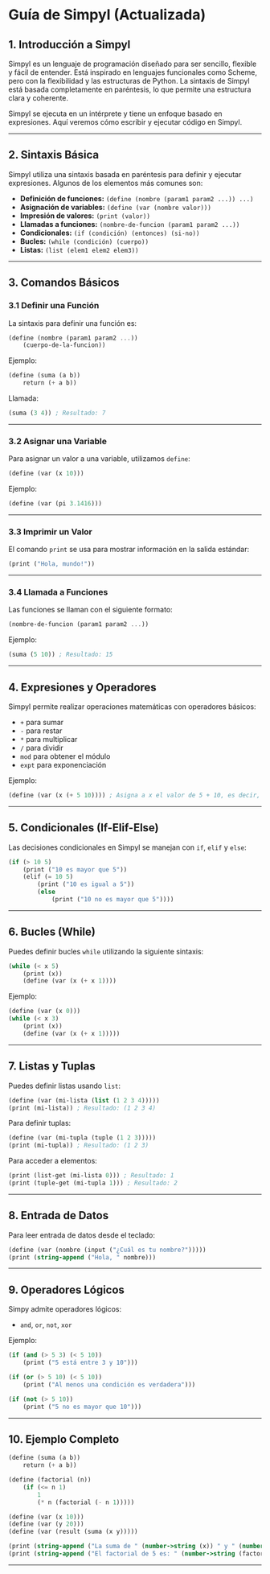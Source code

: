 # Guía de Simpyl (Actualizada)

## 1. Introducción a Simpyl

Simpyl es un lenguaje de programación diseñado para ser sencillo, flexible y fácil de entender. Está inspirado en lenguajes funcionales como Scheme, pero con la flexibilidad y las estructuras de Python. La sintaxis de Simpyl está basada completamente en paréntesis, lo que permite una estructura clara y coherente.

Simpyl se ejecuta en un intérprete y tiene un enfoque basado en expresiones. Aquí veremos cómo escribir y ejecutar código en Simpyl.

---

## 2. Sintaxis Básica

Simpyl utiliza una sintaxis basada en paréntesis para definir y ejecutar expresiones. Algunos de los elementos más comunes son:

- **Definición de funciones:** `(define (nombre (param1 param2 ...)) ...)`
- **Asignación de variables:** `(define (var (nombre valor)))`
- **Impresión de valores:** `(print (valor))`
- **Llamadas a funciones:** `(nombre-de-funcion (param1 param2 ...))`
- **Condicionales:** `(if (condición) (entonces) (si-no))`
- **Bucles:** `(while (condición) (cuerpo))`
- **Listas:** `(list (elem1 elem2 elem3))`

---

## 3. Comandos Básicos

### 3.1 Definir una Función

La sintaxis para definir una función es:

```scheme
(define (nombre (param1 param2 ...))
    (cuerpo-de-la-funcion))
```

Ejemplo:

```scheme
(define (suma (a b))
    return (+ a b))
```

Llamada:

```scheme
(suma (3 4)) ; Resultado: 7
```

---

### 3.2 Asignar una Variable

Para asignar un valor a una variable, utilizamos `define`:

```scheme
(define (var (x 10)))
```

Ejemplo:

```scheme
(define (var (pi 3.1416)))
```

---

### 3.3 Imprimir un Valor

El comando `print` se usa para mostrar información en la salida estándar:

```scheme
(print ("Hola, mundo!"))
```

---

### 3.4 Llamada a Funciones

Las funciones se llaman con el siguiente formato:

```scheme
(nombre-de-funcion (param1 param2 ...))
```

Ejemplo:

```scheme
(suma (5 10)) ; Resultado: 15
```

---

## 4. Expresiones y Operadores

Simpyl permite realizar operaciones matemáticas con operadores básicos:

- `+` para sumar
- `-` para restar
- `*` para multiplicar
- `/` para dividir
- `mod` para obtener el módulo
- `expt` para exponenciación

Ejemplo:

```scheme
(define (var (x (+ 5 10)))) ; Asigna a x el valor de 5 + 10, es decir, 15
```

---

## 5. Condicionales (If-Elif-Else)

Las decisiones condicionales en Simpyl se manejan con `if`, `elif` y `else`:

```scheme
(if (> 10 5)
    (print ("10 es mayor que 5"))
    (elif (= 10 5)
        (print ("10 es igual a 5"))
        (else
            (print ("10 no es mayor que 5"))))
```

---

## 6. Bucles (While)

Puedes definir bucles `while` utilizando la siguiente sintaxis:

```scheme
(while (< x 5)
    (print (x))
    (define (var (x (+ x 1))))
```

Ejemplo:

```scheme
(define (var (x 0)))
(while (< x 3)
    (print (x))
    (define (var (x (+ x 1)))))
```

---

## 7. Listas y Tuplas

Puedes definir listas usando `list`:

```scheme
(define (var (mi-lista (list (1 2 3 4)))))
(print (mi-lista)) ; Resultado: (1 2 3 4)
```

Para definir tuplas:

```scheme
(define (var (mi-tupla (tuple (1 2 3)))))
(print (mi-tupla)) ; Resultado: (1 2 3)
```

Para acceder a elementos:

```scheme
(print (list-get (mi-lista 0))) ; Resultado: 1
(print (tuple-get (mi-tupla 1))) ; Resultado: 2
```

---

## 8. Entrada de Datos

Para leer entrada de datos desde el teclado:

```scheme
(define (var (nombre (input ("¿Cuál es tu nombre?")))))
(print (string-append ("Hola, " nombre)))
```

---

## 9. Operadores Lógicos

Simpy admite operadores lógicos:

- `and`, `or`, `not`, `xor`

Ejemplo:

```scheme
(if (and (> 5 3) (< 5 10))
    (print ("5 está entre 3 y 10")))

(if (or (> 5 10) (< 5 10))
    (print ("Al menos una condición es verdadera")))

(if (not (> 5 10))
    (print ("5 no es mayor que 10")))
```

---

## 10. Ejemplo Completo

```scheme
(define (suma (a b))
    return (+ a b))

(define (factorial (n))
    (if (<= n 1)
        1
        (* n (factorial (- n 1)))))

(define (var (x 10)))
(define (var (y 20)))
(define (var (result (suma (x y)))))

(print (string-append ("La suma de " (number->string (x)) " y " (number->string (y)) " es: " (number->string (result)))))
(print (string-append ("El factorial de 5 es: " (number->string (factorial (5))))))
```

---

